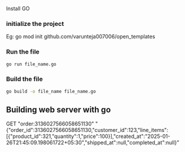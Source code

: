 Install GO

### initialize the project

Eg: go mod init github.com/varunteja007006/open_templates

### Run the file

```sh
go run file_name.go
```

### Build the file

```sh
go build -o file_name file_name.go
```

## Building web server with go

GET "order:3136027566058651130"
"{\"order_id\":3136027566058651130,\"customer_id\":123,\"line_items\":[{\"product_id\":321,\"quantity\":1,\"price\":100}],\"created_at\":\"2025-01-26T21:45:09.198061722+05:30\",\"shipped_at\":null,\"completed_at\":null}"
